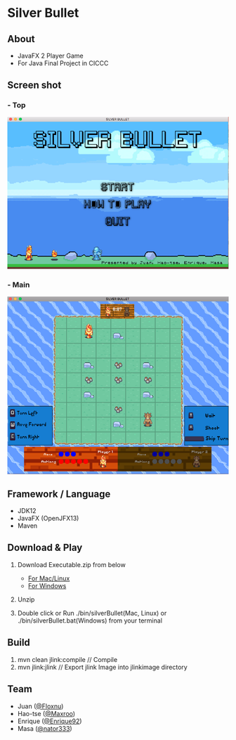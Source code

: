# Silver Bullet
## About
- JavaFX 2 Player Game
- For Java Final Project in CICCC

## Screen shot
### - Top
![Top](/screenshots/Top.png)

### - Main
![Main](/screenshots/Main.png)

## Framework / Language

- JDK12
- JavaFX (OpenJFX13)
- Maven

## Download & Play
1. Download Executable.zip from below
   - [For Mac/Linux](https://storage.cloud.google.com/silver-bullet/Executable.zip?hl=en)
   - [For Windows](https://storage.cloud.google.com/silver-bullet/Executable_win.zip?hl=en)

2. Unzip
3. Double click or Run ./bin/silverBullet(Mac, Linux) or ./bin/silverBullet.bat(Windows) from your terminal

## Build
1. mvn clean jlink:compile // Compile
2. mvn jlink:jlink  // Export jlink Image into jlinkimage directory

## Team
- Juan ([@Floxnu](https://github.com/Floxnu))
- Hao-tse ([@Maxroo](https://github.com/Maxroo))
- Enrique ([@Enrique92](https://github.com/Enrique92))
- Masa ([@nator333](https://github.com/nator333))
